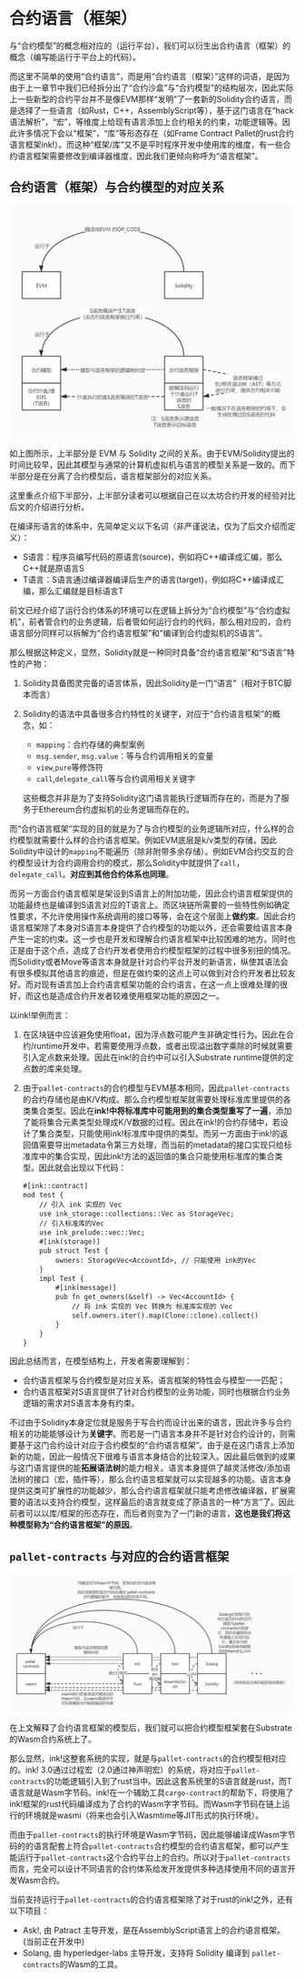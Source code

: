 # 合约语言（框架）
与“合约模型”的概念相对应的（运行平台），我们可以衍生出合约语言（框架）的概念（编写能运行于平台上的代码）。

而这里不简单的使用“合约语言”，而是用“合约语言（框架）”这样的词语，是因为由于上一章节中我们已经拆分出了“合约沙盒”与“合约模型”的结构层次，因此实际上一些新型的合约平台并不是像EVM那样“发明”了一套新的Solidity合约语言，而是选择了一些语言（如Rust，C++，AssemblyScript等），基于这门语言在“hack语法解析”，“宏”，等维度上给现有语言添加上合约相关的约束，功能逻辑等。因此许多情况下会以“框架”，“库”等形态存在（如Frame Contract Pallet的rust合约语言框架ink!）。而这种“框架/库”又不是平时程序开发中使用库的维度，有一些合约语言框架需要修改到编译器维度，因此我们更倾向称呼为“语言框架”。

## 合约语言（框架）与合约模型的对应关系
![language 1](./imgs/language_1.jpg)

如上图所示，上半部分是 EVM 与 Solidity 之间的关系。由于EVM/Solidity提出的时间比较早，因此其模型与通常的计算机虚拟机与语言的模型关系是一致的。而下半部分是在分离了合约模型后，语言框架部分的对应关系。

这里重点介绍下半部分，上半部分读者可以根据自己在以太坊合约开发的经验对比后文的介绍进行分析。

在编译形语言的体系中，先简单定义以下名词（非严谨说法，仅为了后文介绍而定义）：

* S语言：程序员编写代码的原语言(source)，例如将C++编译成汇编，那么C++就是原语言S
* T语言：S语言通过编译器编译后生产的语言(target)，例如将C++编译成汇编，那么汇编就是目标语言T

前文已经介绍了运行合约体系的环境可以在逻辑上拆分为“合约模型”与“合约虚拟机”，前者管合约的业务逻辑，后者管如何运行合约的代码，那么相对应的，合约语言部分同样可以拆解为“合约语言框架”和“编译到合约虚拟机的S语言”。

那么根据这种定义，显然，Solidity就是一种同时具备“合约语言框架”和“S语言”特性的产物：

1. Solidity具备图灵完备的语言体系，因此Solidity是一门“语言”（相对于BTC脚本而言）
2. Solidity的语法中具备很多合约特性的关键字，对应于“合约语言框架”的概念，如：

    * `mapping`：合约存储的典型案例
    * `msg.sender`, `msg.value`：等与合约调用相关的变量
    * `view`,`pure`等修饰符
    * `call`,`delegate_call`等与合约调用相关关键字

    这些概念并非是为了支持Solidity这门语言能执行逻辑而存在的，而是为了服务于Ethereum合约虚拟机的业务逻辑而存在的。
    
而“合约语言框架”实现的目的就是为了与合约模型的业务逻辑所对应，什么样的合约模型就需要什么样的合约语言框架。例如EVM底层是k/v类型的存储，因此Solidity中设计的`mapping`不能遍历（除非附带多余存储）。例如EVM合约交互的合约模型设计为合约调用合约的模式，那么Solidity中就提供了`call`，`delegate_call`。**对应到其他合约体系也同理**。

而另一方面合约语言框架是架设到S语言上的附加功能，因此合约语言框架提供的功能最终也是编译到S语言对应的T语言上。而区块链所需要的一些特性例如确定性要求，不允许使用操作系统调用的接口等等，会在这个层面上**做约束**。因此合约语言框架除了本身对S语言本身提供了合约模型的功能以外，还会需要给语言本身产生一定的约束。这一步也是开发和理解合约语言框架中比较困难的地方。同时也正是由于这个点，造成了合约开发者使用合约模型框架的过程中很多别扭的情况。而Solidity或者Move等语言本身就是针对合约平台开发的新语言，纵使其语法会有很多模拟其他语言的痕迹，但是在做约束的这点上可以做到对合约开发者比较友好。而对现有语言加上合约语言框架功能的合约语言，在这一点上很难处理的很好，而这也是造成合约开发者较难使用框架功能的原因之一。

以ink!举例而言：

1. 在区块链中应该避免使用float，因为浮点数可能产生非确定性行为。因此在合约/runtime开发中，若需要使用浮点数，或者出现溢出数字乘除的时候就需要引入定点数来处理。因此在ink!的合约中可以引入Substrate runtime提供的定点数的库来处理。
2. 由于`pallet-contracts`的合约模型与EVM基本相同，因此`pallet-contracts`的合约存储也是由K/V构成。那么合约模型框架就需要处理标准库里提供的各类集合类型。因此在**ink!中将标准库中可能用到的集合类型重写了一遍**，添加了能将集合元素类型处理成K/V数据的过程。因此在ink!的合约存储中，若设计了集合类型，只能使用ink!标准库中提供的类型。而另一方面由于ink!的返回值需要导出metadata令第三方处理，而当前的metadata的接口实现只给标准库中的集合实现，因此ink!方法的返回值的集合只能使用标准库的集合类型。因此就会出现以下代码：

    ```rust,ignore
    #[ink::contract]
    mod test {
        // 引入 ink 实现的 Vec
        use ink_storage::collections::Vec as StorageVec;
        // 引入标准库的Vec
        use ink_prelude::vec::Vec;
        #[ink(storage)]
        pub struct Test {
            owners: StorageVec<AccountId>, // 只能使用 ink的Vec
        }
        impl Test {
            #[ink(message)]
            pub fn get_owners(&self) -> Vec<AccountId> {
                // 将 ink 实现的 Vec 转换为 标准库实现的 Vec
                self.owners.iter().map(Clone::clone).collect()
            }
        }
    }
    ```

因此总结而言，在模型结构上，开发者需要理解到：

* 合约语言框架与合约模型是对应关系，语言框架的特性会与模型一一匹配；
* 合约语言框架对S语言提供了针对合约模型的业务功能，同时也根据合约业务逻辑的需求对S语言本身有约束。

不过由于Solidity本身定位就是服务于写合约而设计出来的语言，因此许多与合约相关的功能能够设计为**关键字**。而若是一门语言本身并不是针对合约设计的，则需要基于这门合约设计对应于合约模型的“合约语言框架”。由于是在这门语言上添加新的功能，因此一般情况下很难与语言本身结合的比较深入。因此最后做到的成果与这门语言提供的能**拓展语法树**的能力相关。语言本身提供了越灵活修改/添加语法树的接口（宏，插件等），那么合约语言框架就可以实现越多的功能。语言本身提供这类可扩展性的功能越少，那么合约语言框架就只能考虑修改编译器，扩展需要的语法以支持合约模型，这样最后的语言就变成了原语言的一种“方言”了。因此前者可以以库/框架的形态存在，而后者则变为了一门新的语言，**这也是我们将这种模型称为“合约语言框架”的原因**。

## `pallet-contracts` 与对应的合约语言框架

![language 2](./imgs/language_2.jpg)

在上文解释了合约语言框架的模型后，我们就可以把合约模型框架套在Substrate的Wasm合约系统上了。

那么显然，ink!这整套系统的实现，就是与`pallet-contracts`的合约模型相对应的。ink! 3.0通过过程宏（2.0通过神声明宏）的系统，将对应于`pallet-contracts`的功能逻辑引入到了rust当中。因此这套系统里的S语言就是rust，而T语言就是Wasm字节码。ink!在一个辅助工具`cargo-contract`的帮助下，将使用了ink!框架的rust代码编译成为了合约的Wasm字字节码。而Wasm字节码在链上运行的环境就是wasmi（将来也会引入Wasmtime等JIT形式的执行环境）。

而由于`pallet-contracts`的执行环境是Wasm字节码，因此能够编译成Wasm字节码的的语言配套上符合`pallet-contracts`合约模型的合约语言框架，都可以产生能运行于`pallet-contracts`这个合约平台上的合约。所以对于`pallet-contracts`而言，完全可以设计不同语言的合约体系给发开发提供多种选择使用不同的语言开发Wasm合约。

当前支持运行于`pallet-contracts`的合约语言框架除了对于rust的ink!之外，还有以下项目：

* Ask!, 由 Patract 主导开发，是在AssemblyScript语言上的合约语言框架。(当前正在开发中)
* Solang, 由 hyperledger-labs 主导开发，支持将 Solidity 编译到 `pallet-contracts`的Wasm的工具。
